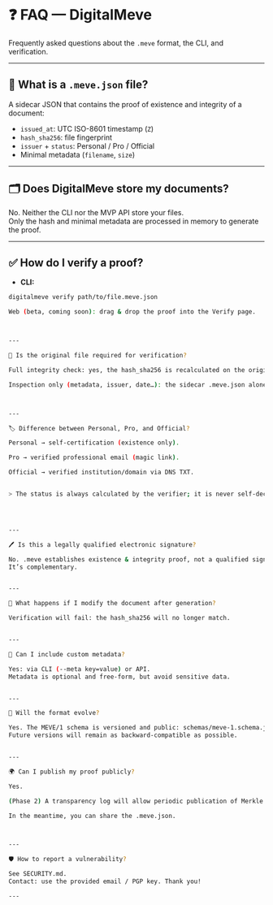 # ❓ FAQ — DigitalMeve

Frequently asked questions about the `.meve` format, the CLI, and verification.

---

## 📄 What is a `.meve.json` file?

A sidecar JSON that contains the proof of existence and integrity of a document:

- `issued_at`: UTC ISO-8601 timestamp (`Z`)
- `hash_sha256`: file fingerprint
- `issuer` + `status`: Personal / Pro / Official
- Minimal metadata (`filename`, `size`)

---

## 🗂 Does DigitalMeve store my documents?

No. Neither the CLI nor the MVP API store your files.  
Only the hash and minimal metadata are processed in memory to generate the proof.

---

## ✅ How do I verify a proof?

- **CLI:**  

```bash
digitalmeve verify path/to/file.meve.json

Web (beta, coming soon): drag & drop the proof into the Verify page.



---

📌 Is the original file required for verification?

Full integrity check: yes, the hash_sha256 is recalculated on the original file and compared to the proof.

Inspection only (metadata, issuer, date…): the sidecar .meve.json alone is enough.



---

🏷 Difference between Personal, Pro, and Official?

Personal → self-certification (existence only).

Pro → verified professional email (magic link).

Official → verified institution/domain via DNS TXT.


> The status is always calculated by the verifier; it is never self-declared.




---

🖊 Is this a legally qualified electronic signature?

No. .meve establishes existence & integrity proof, not a qualified signature (per eIDAS).
It’s complementary.


---

🔄 What happens if I modify the document after generation?

Verification will fail: the hash_sha256 will no longer match.


---

📝 Can I include custom metadata?

Yes: via CLI (--meta key=value) or API.
Metadata is optional and free-form, but avoid sensitive data.


---

🔮 Will the format evolve?

Yes. The MEVE/1 schema is versioned and public: schemas/meve-1.schema.json.
Future versions will remain as backward-compatible as possible.


---

🌍 Can I publish my proof publicly?

Yes.

(Phase 2) A transparency log will allow periodic publication of Merkle roots.

In the meantime, you can share the .meve.json.



---

🛡 How to report a vulnerability?

See SECURITY.md.
Contact: use the provided email / PGP key. Thank you!

---
